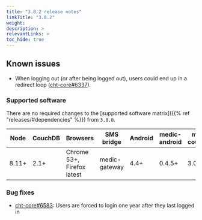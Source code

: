 ```yaml
---
title: "3.8.2 release notes"
linkTitle: "3.8.2"
weight:
description: >
relevantLinks: >
toc_hide: true
---
```


## Known issues

- When logging out (or after being logged out), users could end up in a redirect loop ([cht-core#6337](https://github.com/medic/cht-core/issues/6337)).

### Supported software

There are no required changes to the [supported software matrix]({{% ref "releases/#dependencies" %}})
 from `3.0.0`.

| Node | CouchDB | Browsers | SMS bridge | Android | medic-android | medic-couch2pg |
|----|----|----|----|----|----|---|
| 8.11+ | 2.1+ | Chrome 53+, Firefox latest | medic-gateway | 4.4+ | 0.4.5+ | 3.0+ |

### Bug fixes

- [cht-core#6583](https://github.com/medic/cht-core/issues/6583): Users are forced to login one year after they last logged in

